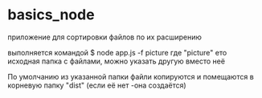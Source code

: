 # basics_node

приложение для сортировки файлов по их расширению

выполняется командой
$ node app.js -f picture
где "picture" ето исходная папка с файлами, можно указать другую вместо неё

По умолчанию из указанной папки файли копируются и помещаются в корневую папку "dist" (если её нет -она создаётся)
